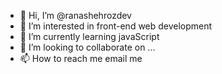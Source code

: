 - 👋 Hi, I’m @ranashehrozdev
- 👀 I’m interested in front-end web development
- 🌱 I’m currently learning javaScript
- 💞️ I’m looking to collaborate on ...
- 📫 How to reach me email me

<!---
ranashehrozdev/ranashehrozdev is a ✨ special ✨ repository because its `README.md` (this file) appears on your GitHub profile.
You can click the Preview link to take a look at your changes.
--->
